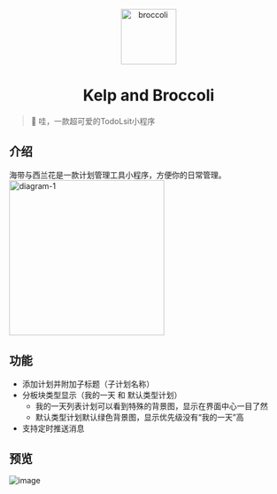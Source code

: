 <p align="center">
<img src="https://6f6e-on-line-1gqban3ba49e3d35-1302613116.tcb.qcloud.la/broccoli.png?sign=7b6211e60087fd8fb1909cca697cb0a3&t=1612709339" alt="broccoli" width="100">
</p>
<h1 align="center">Kelp and Broccoli</h1>

> 🍭 哇，一款超可爱的TodoLsit小程序

## 介绍

海带与西兰花是一款计划管理工具小程序，方便你的日常管理。
<img src="https://6f6e-on-line-1gqban3ba49e3d35-1302613116.tcb.qcloud.la/broccoli_3.png?sign=259f4e7b88e911421cbeb63c842d11de&t=1640624761" alt="diagram-1" width="280">

## 功能

-   添加计划并附加子标题（子计划名称）
-   分板块类型显示（我的一天 和 默认类型计划）
    -   我的一天列表计划可以看到特殊的背景图，显示在界面中心一目了然
    -   默认类型计划默认绿色背景图，显示优先级没有“我的一天”高
-   支持定时推送消息

## 预览

![image](https://6f6e-on-line-1gqban3ba49e3d35-1302613116.tcb.qcloud.la/broccoli-logo.jpg?sign=20165c057e9630056a11128b1b740c08&t=1640626684)
